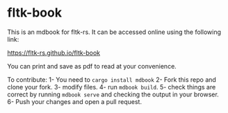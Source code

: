 # fltk-book

This is an mdbook for fltk-rs. It can be accessed online using the following link:

https://fltk-rs.github.io/fltk-book

You can print and save as pdf to read at your convenience.

To contribute:
1- You need to `cargo install mdbook`
2- Fork this repo and clone your fork.
3- modify files.
4- run `mdbook build`. 
5- check things are correct by running `mdbook serve` and checking the output in your browser.
6- Push your changes and open a pull request.
